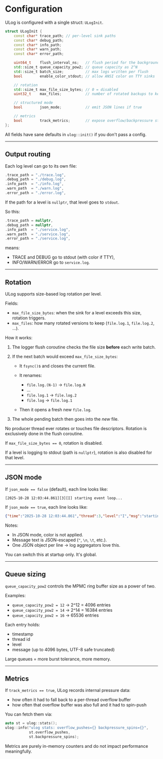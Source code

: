 # Configuration

ULog is configured with a single struct: `ULogInit`.

```cpp
struct ULogInit {
    const char* trace_path; // per-level sink paths
    const char* debug_path;
    const char* info_path;
    const char* warn_path;
    const char* error_path;

    uint64_t    flush_interval_ns;   // flush period for the background coroutine
    std::size_t queue_capacity_pow2; // queue capacity as 2^N
    std::size_t batch_size;          // max logs written per flush
    bool        enable_color_stdout; // allow ANSI color on TTY sinks

    // rotation
    std::size_t max_file_size_bytes; // 0 = disabled
    uint32_t    max_files;           // number of rotated backups to keep

    // structured mode
    bool        json_mode;           // emit JSON lines if true

    // metrics
    bool        track_metrics;       // expose overflow/backpressure stats
};
```

All fields have sane defaults in `ulog::init()` if you don't pass a config.

---

## Output routing

Each log level can go to its own file:

```cpp
.trace_path = "./trace.log",
.debug_path = "./debug.log",
.info_path  = "./info.log",
.warn_path  = "./warn.log",
.error_path = "./error.log",
```

If the path for a level is `nullptr`, that level goes to `stdout`.

So this:

```cpp
.trace_path = nullptr,
.debug_path = nullptr,
.info_path  = "./service.log",
.warn_path  = "./service.log",
.error_path = "./service.log",
```

means:

* TRACE and DEBUG go to stdout (with color if TTY),
* INFO/WARN/ERROR go to `service.log`.

---

## Rotation

ULog supports size-based log rotation per level.

Fields:

* `max_file_size_bytes`: when the sink for a level exceeds this size, rotation triggers.
* `max_files`: how many rotated versions to keep (`file.log.1`, `file.log.2`, ...).

How it works:

1. The logger flush coroutine checks the file size **before** each write batch.
2. If the next batch would exceed `max_file_size_bytes`:

    * It `fsync()`s and closes the current file.
    * It renames:

        * `file.log.(N-1)` → `file.log.N`
        * ...
        * `file.log.1`     → `file.log.2`
        * `file.log`       → `file.log.1`
    * Then it opens a fresh new `file.log`.
3. The whole pending batch then goes into the *new* file.

No producer thread ever rotates or touches file descriptors.
Rotation is exclusively done in the flush coroutine.

If `max_file_size_bytes == 0`, rotation is disabled.

If a level is logging to stdout (path is `nullptr`), rotation is also disabled for that level.

---

## JSON mode

If `json_mode == false` (default), each line looks like:

```text
[2025-10-28 12:03:44.861][3][I] starting event loop...
```

If `json_mode == true`, each line looks like:

```json
{"time":"2025-10-28 12:03:44.861","thread":3,"level":"I","msg":"starting event loop..."}
```

Notes:

* In JSON mode, color is not applied.
* Message text is JSON-escaped (`"`, `\n`, `\t`, etc.).
* One JSON object per line → log aggregators love this.

You can switch this at startup only. It's global.

---

## Queue sizing

`queue_capacity_pow2` controls the MPMC ring buffer size as a power of two.

Examples:

* `queue_capacity_pow2 = 12` → 2^12 = 4096 entries
* `queue_capacity_pow2 = 14` → 2^14 = 16384 entries
* `queue_capacity_pow2 = 16` → 65536 entries

Each entry holds:

* timestamp
* thread id
* level
* message (up to 4096 bytes, UTF-8 safe truncated)

Large queues = more burst tolerance, more memory.

---

## Metrics

If `track_metrics == true`, ULog records internal pressure data:

* how often it had to fall back to a per-thread overflow buffer
* how often that overflow buffer was also full and it had to spin-push

You can fetch them via:

```cpp
auto st = ulog::stats();
ulog::info("ulog stats: overflow_pushes={} backpressure_spins={}",
           st.overflow_pushes,
           st.backpressure_spins);
```

Metrics are purely in-memory counters and do not impact performance meaningfully.